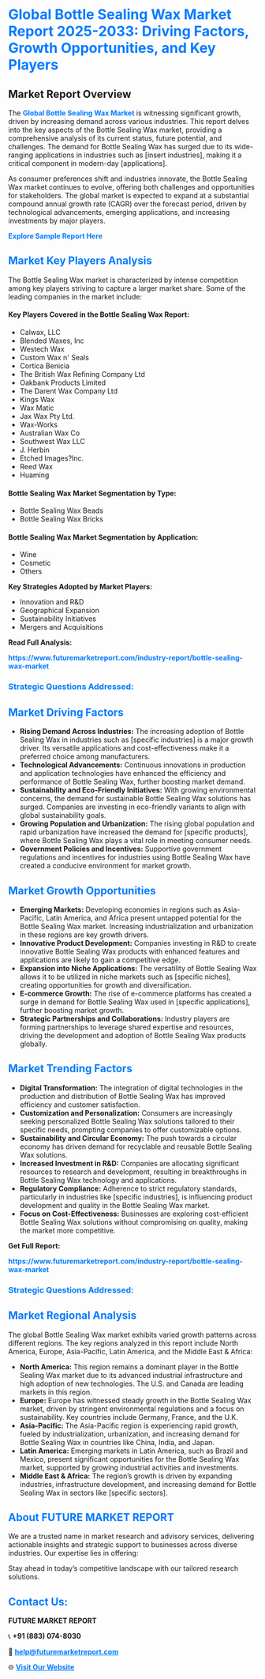 <h1 style="color: #007BFF;">Global Bottle Sealing Wax Market Report 2025-2033: Driving Factors, Growth Opportunities, and Key Players</h1>

<section id="overview">
<h2>Market Report Overview</h2>
<p>The <a href="https://www.futuremarketreport.com/industry-report/bottle-sealing-wax-market" style="color: #007BFF; text-decoration: none;"><strong>Global Bottle Sealing Wax Market</strong></a> is witnessing significant growth, driven by increasing demand across various industries. This report delves into the key aspects of the Bottle Sealing Wax market, providing a comprehensive analysis of its current status, future potential, and challenges. The demand for Bottle Sealing Wax has surged due to its wide-ranging applications in industries such as [insert industries], making it a critical component in modern-day [applications].</p>
<p>As consumer preferences shift and industries innovate, the Bottle Sealing Wax market continues to evolve, offering both challenges and opportunities for stakeholders. The global market is expected to expand at a substantial compound annual growth rate (CAGR) over the forecast period, driven by technological advancements, emerging applications, and increasing investments by major players.</p>
</section>

<section id="overview">
<p><a href="https://www.futuremarketreport.com/request-sample/reportId=85710" style="color: #007BFF; text-decoration: none;"><strong>Explore Sample Report Here</strong></a></p>
</section>

<section id="key-players">
<h2 style="color: #007BFF;">Market Key Players Analysis</h2>
<p>The Bottle Sealing Wax market is characterized by intense competition among key players striving to capture a larger market share. Some of the leading companies in the market include:</p>
<h4>Key Players Covered in the Bottle Sealing Wax Report:</h4>
<ul><li>Calwax, LLC</li><li>Blended Waxes, Inc</li><li>Westech Wax</li><li>Custom Wax n&#039; Seals</li><li>Cortica Benicia</li><li>The British Wax Refining Company Ltd</li><li>Oakbank Products Limited</li><li>The Darent Wax Company Ltd</li><li>Kings Wax</li><li>Wax Matic</li><li>Jax Wax Pty Ltd.</li><li>Wax-Works</li><li>Australian Wax Co</li><li>Southwest Wax LLC</li><li>J. Herbin</li><li>Etched Images?Inc.</li><li>Reed Wax</li><li>Huaming</li></ul>
<h4>Bottle Sealing Wax Market Segmentation by Type:</h4>
<ul><li>Bottle Sealing Wax Beads</li><li>Bottle Sealing Wax Bricks</li></ul>

<h4>Bottle Sealing Wax Market Segmentation by Application:</h4>
<ul><li>Wine</li><li>Cosmetic</li><li>Others</li></ul>
<p><strong>Key Strategies Adopted by Market Players:</strong></p>
<ul>
<li>Innovation and R&D</li>
<li>Geographical Expansion</li>
<li>Sustainability Initiatives</li>
<li>Mergers and Acquisitions</li>
</ul>
</section>

<section>
<p><strong>Read Full Analysis: </strong></p><a href="https://www.futuremarketreport.com/industry-report/bottle-sealing-wax-market" style="color: #007BFF; text-decoration: none;"><strong>https://www.futuremarketreport.com/industry-report/bottle-sealing-wax-market</strong></a>
<h3 style="color: #007BFF;">Strategic Questions Addressed:</h3>
</section>

<section id="driving-factors">
<h2 style="color: #007BFF;">Market Driving Factors</h2>
<ul>
<li><strong>Rising Demand Across Industries:</strong> The increasing adoption of Bottle Sealing Wax in industries such as [specific industries] is a major growth driver. Its versatile applications and cost-effectiveness make it a preferred choice among manufacturers.</li>
<li><strong>Technological Advancements:</strong> Continuous innovations in production and application technologies have enhanced the efficiency and performance of Bottle Sealing Wax, further boosting market demand.</li>
<li><strong>Sustainability and Eco-Friendly Initiatives:</strong> With growing environmental concerns, the demand for sustainable Bottle Sealing Wax solutions has surged. Companies are investing in eco-friendly variants to align with global sustainability goals.</li>
<li><strong>Growing Population and Urbanization:</strong> The rising global population and rapid urbanization have increased the demand for [specific products], where Bottle Sealing Wax plays a vital role in meeting consumer needs.</li>
<li><strong>Government Policies and Incentives:</strong> Supportive government regulations and incentives for industries using Bottle Sealing Wax have created a conducive environment for market growth.</li>
</ul>
</section>

<section id="growth-opportunities">
<h2 style="color: #007BFF;">Market Growth Opportunities</h2>
<ul>
<li><strong>Emerging Markets:</strong> Developing economies in regions such as Asia-Pacific, Latin America, and Africa present untapped potential for the Bottle Sealing Wax market. Increasing industrialization and urbanization in these regions are key growth drivers.</li>
<li><strong>Innovative Product Development:</strong> Companies investing in R&D to create innovative Bottle Sealing Wax products with enhanced features and applications are likely to gain a competitive edge.</li>
<li><strong>Expansion into Niche Applications:</strong> The versatility of Bottle Sealing Wax allows it to be utilized in niche markets such as [specific niches], creating opportunities for growth and diversification.</li>
<li><strong>E-commerce Growth:</strong> The rise of e-commerce platforms has created a surge in demand for Bottle Sealing Wax used in [specific applications], further boosting market growth.</li>
<li><strong>Strategic Partnerships and Collaborations:</strong> Industry players are forming partnerships to leverage shared expertise and resources, driving the development and adoption of Bottle Sealing Wax products globally.</li>
</ul>
</section>

<section id="trending-factors">
<h2 style="color: #007BFF;">Market Trending Factors</h2>
<ul>
<li><strong>Digital Transformation:</strong> The integration of digital technologies in the production and distribution of Bottle Sealing Wax has improved efficiency and customer satisfaction.</li>
<li><strong>Customization and Personalization:</strong> Consumers are increasingly seeking personalized Bottle Sealing Wax solutions tailored to their specific needs, prompting companies to offer customizable options.</li>
<li><strong>Sustainability and Circular Economy:</strong> The push towards a circular economy has driven demand for recyclable and reusable Bottle Sealing Wax solutions.</li>
<li><strong>Increased Investment in R&D:</strong> Companies are allocating significant resources to research and development, resulting in breakthroughs in Bottle Sealing Wax technology and applications.</li>
<li><strong>Regulatory Compliance:</strong> Adherence to strict regulatory standards, particularly in industries like [specific industries], is influencing product development and quality in the Bottle Sealing Wax market.</li>
<li><strong>Focus on Cost-Effectiveness:</strong> Businesses are exploring cost-efficient Bottle Sealing Wax solutions without compromising on quality, making the market more competitive.</li>
</ul>
</section>

<section>
<p><strong>Get Full Report: </strong></p><a href="https://www.futuremarketreport.com/industry-report/bottle-sealing-wax-market" style="color: #007BFF; text-decoration: none;"><strong>https://www.futuremarketreport.com/industry-report/bottle-sealing-wax-market</strong></a>
<h3 style="color: #007BFF;">Strategic Questions Addressed:</h3>
</section>


<section id="regional-analysis">
<h2 style="color: #007BFF;">Market Regional Analysis</h2>
<p>The global Bottle Sealing Wax market exhibits varied growth patterns across different regions. The key regions analyzed in this report include North America, Europe, Asia-Pacific, Latin America, and the Middle East & Africa:</p>
<ul>
<li><strong>North America:</strong> This region remains a dominant player in the Bottle Sealing Wax market due to its advanced industrial infrastructure and high adoption of new technologies. The U.S. and Canada are leading markets in this region.</li>
<li><strong>Europe:</strong> Europe has witnessed steady growth in the Bottle Sealing Wax market, driven by stringent environmental regulations and a focus on sustainability. Key countries include Germany, France, and the U.K.</li>
<li><strong>Asia-Pacific:</strong> The Asia-Pacific region is experiencing rapid growth, fueled by industrialization, urbanization, and increasing demand for Bottle Sealing Wax in countries like China, India, and Japan.</li>
<li><strong>Latin America:</strong> Emerging markets in Latin America, such as Brazil and Mexico, present significant opportunities for the Bottle Sealing Wax market, supported by growing industrial activities and investments.</li>
<li><strong>Middle East & Africa:</strong> The region’s growth is driven by expanding industries, infrastructure development, and increasing demand for Bottle Sealing Wax in sectors like [specific sectors].</li>
</ul>
</section>

<footer>
<h2 style="color: #007BFF;">About FUTURE MARKET REPORT</h2>
<p>We are a trusted name in market research and advisory services, delivering actionable insights and strategic support to businesses across diverse industries. Our expertise lies in offering:</p>

<p>Stay ahead in today’s competitive landscape with our tailored research solutions.</p>

<h2 style="color: #007BFF;">Contact Us:</h2>
<p><strong>FUTURE MARKET REPORT</strong></p>
<p>📞 <strong>+91 (883) 074-8030</strong></p>
<p>📧 <strong><a href="mailto:help@futuremarketreport.com" style="color: #007BFF;">help@futuremarketreport.com</a></strong></p>
<p>🌐 <strong><a href="https://www.futuremarketreport.com/" style="color: #007BFF;">Visit Our Website</a></strong></p>
</footer>